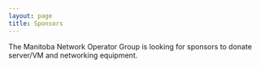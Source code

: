 ```yaml
---
layout: page
title: Sponsors
---
```


The Manitoba Network Operator Group is looking for sponsors to donate server/VM and networking equipment.

